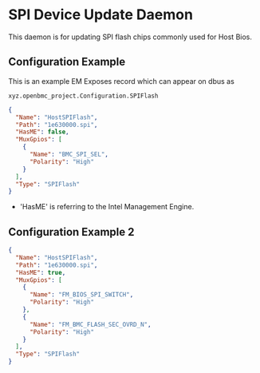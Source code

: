 # SPI Device Update Daemon

This daemon is for updating SPI flash chips commonly used for Host Bios.

## Configuration Example

This is an example EM Exposes record which can appear on dbus as

```
xyz.openbmc_project.Configuration.SPIFlash
```

```json
{
  "Name": "HostSPIFlash",
  "Path": "1e630000.spi",
  "HasME": false,
  "MuxGpios": [
    {
      "Name": "BMC_SPI_SEL",
      "Polarity": "High"
    }
  ],
  "Type": "SPIFlash"
}
```

- 'HasME' is referring to the Intel Management Engine.

## Configuration Example 2

```json
{
  "Name": "HostSPIFlash",
  "Path": "1e630000.spi",
  "HasME": true,
  "MuxGpios": [
    {
      "Name": "FM_BIOS_SPI_SWITCH",
      "Polarity": "High"
    },
    {
      "Name": "FM_BMC_FLASH_SEC_OVRD_N",
      "Polarity": "High"
    }
  ],
  "Type": "SPIFlash"
}
```
